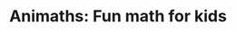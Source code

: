 ---
title: "Animaths: Fun math for kids"
developer: ERCS Creative
image: Animaths.jpg
link: https://play.google.com/store/apps/details?id=com.ERCSCreative.Animaths
android: https://play.google.com/store/apps/details?id=com.ERCSCreative.Animaths
---